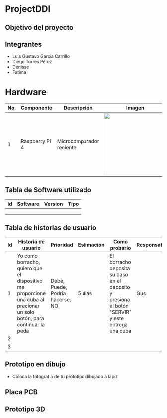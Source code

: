 # ProjectDDI
## Objetivo del proyecto

## Integrantes
- Luis Gustavo García Carrillo
- Diego Torres Pérez
- Denisse 
- Fatima

# Hardware
| No. | Componente | Descripción | Imagen | Costo | Cantidad |
|-----|------------|-------------|--------|-------|----------|
|1|Raspberry Pi 4|Microcompurador reciente|<img src="https://m.media-amazon.com/images/I/41cn6diLE0L.jpg" width="200px">|$2500.00|1| 

## Tabla de Software utilizado
| Id | Software | Version | Tipo |
|----|----------|---------|------|
|    |          |         |      |
|    |          |         |      |
|    |          |         |      |

## Tabla de historias de usuario
| Id | Historia de usuario | Prioridad | Estimación | Como probarlo | Responsable |
|----|---------------------|-----------|------------|---------------|-------------|
|  1  | Yo como borracho, quiero que el dispositivo me proporcione una cuba al precionar un solo botón, para continuar la peda | Debe, Puede, Podría hacerse, NO | 5 días | El borracho deposita su baso en el deposito y presiona el botón "SERVIR" y este entrega una cuba | Gus |
|  2  |                     |           |            |               |             |
|  3  |                     |           |            |               |             |

## Prototipo en dibujo
- Coloca la fotografia de tu prototipo dibujado a lapiz

## Placa PCB

## Prototipo 3D 
